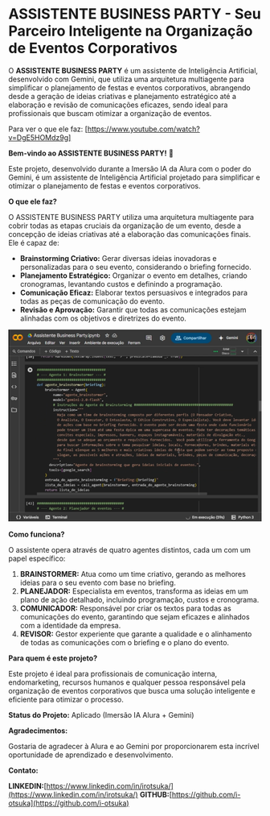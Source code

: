 # ASSISTENTE BUSINESS PARTY - Seu Parceiro Inteligente na Organização de Eventos Corporativos

O **ASSISTENTE BUSINESS PARTY** é um assistente de Inteligência Artificial, desenvolvido com Gemini, que utiliza uma arquitetura multiagente para simplificar o planejamento de festas e eventos corporativos, abrangendo desde a geração de ideias criativas e planejamento estratégico até a elaboração e revisão de comunicações eficazes, sendo ideal para profissionais que buscam otimizar a organização de eventos.

Para ver o que ele faz:
[https://www.youtube.com/watch?v=DgE5HOMdz9g]

**Bem-vindo ao ASSISTENTE BUSINESS PARTY!** 🎉

Este projeto, desenvolvido durante a Imersão IA da Alura com o poder do Gemini, é um assistente de Inteligência Artificial projetado para simplificar e otimizar o planejamento de festas e eventos corporativos.

**O que ele faz?**

O ASSISTENTE BUSINESS PARTY utiliza uma arquitetura multiagente para cobrir todas as etapas cruciais da organização de um evento, desde a concepção de ideias criativas até a elaboração das comunicações finais. Ele é capaz de:

* **Brainstorming Criativo:** Gerar diversas ideias inovadoras e personalizadas para o seu evento, considerando o briefing fornecido.
* **Planejamento Estratégico:** Organizar o evento em detalhes, criando cronogramas, levantando custos e definindo a programação.
* **Comunicação Eficaz:** Elaborar textos persuasivos e integrados para todas as peças de comunicação do evento.
* **Revisão e Aprovação:** Garantir que todas as comunicações estejam alinhadas com os objetivos e diretrizes do evento.

![Print da tela](https://github.com/i-otsuka/imersao-ia-alura-google-gemini-assistente-agentes/blob/main/Captura%20de%20tela%202025-05-17%20182933.png?raw=true)

**Como funciona?**

O assistente opera através de quatro agentes distintos, cada um com um papel específico:

1.  **BRAINSTORMER:** Atua como um time criativo, gerando as melhores ideias para o seu evento com base no briefing.
2.  **PLANEJADOR:** Especialista em eventos, transforma as ideias em um plano de ação detalhado, incluindo programação, custos e cronograma.
3.  **COMUNICADOR:** Responsável por criar os textos para todas as comunicações do evento, garantindo que sejam eficazes e alinhados com a identidade da empresa.
4.  **REVISOR:** Gestor experiente que garante a qualidade e o alinhamento de todas as comunicações com o briefing e o plano do evento.

**Para quem é este projeto?**

Este projeto é ideal para profissionais de comunicação interna, endomarketing, recursos humanos e qualquer pessoa responsável pela organização de eventos corporativos que busca uma solução inteligente e eficiente para otimizar o processo.

**Status do Projeto:** Aplicado (Imersão IA Alura + Gemini)

**Agradecimentos:**

Gostaria de agradecer à Alura e ao Gemini por proporcionarem esta incrível oportunidade de aprendizado e desenvolvimento.

**Contato:**

**LINKEDIN:**[https://www.linkedin.com/in/irotsuka/](https://www.linkedin.com/in/irotsuka/)
**GITHUB:**[https://github.com/i-otsuka](https://github.com/i-otsuka)


